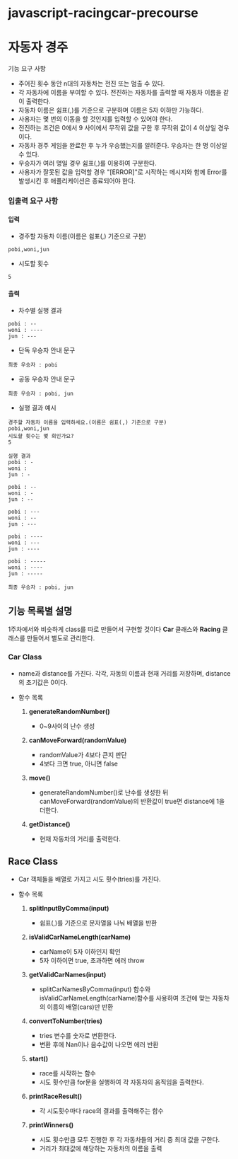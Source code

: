 # javascript-racingcar-precourse

# 자동자 경주

기능 요구 사항

- 주어진 횟수 동안 n대의 자동차는 전진 또는 멈출 수 있다.
- 각 자동차에 이름을 부여할 수 있다. 전진하는 자동차를 출력할 때 자동차 이름을 같이 출력한다.
- 자동차 이름은 쉼표(,)를 기준으로 구분하며 이름은 5자 이하만 가능하다.
- 사용자는 몇 번의 이동을 할 것인지를 입력할 수 있어야 한다.
- 전진하는 조건은 0에서 9 사이에서 무작위 값을 구한 후 무작위 값이 4 이상일 경우이다.
- 자동차 경주 게임을 완료한 후 누가 우승했는지를 알려준다. 우승자는 한 명 이상일 수 있다.
- 우승자가 여러 명일 경우 쉼표(,)를 이용하여 구분한다.
- 사용자가 잘못된 값을 입력할 경우 "[ERROR]"로 시작하는 메시지와 함께 Error를 발생시킨 후 애플리케이션은 종료되어야 한다.

### 입출력 요구 사항

#### 입력

- 경주할 자동차 이름(이름은 쉼표(,) 기준으로 구분)

```
pobi,woni,jun
```

- 시도할 횟수

```
5
```

#### 출력

- 차수별 실행 결과

```
pobi : --
woni : ----
jun : ---
```

- 단독 우승자 안내 문구

```
최종 우승자 : pobi
```

- 공동 우승자 안내 문구

```
최종 우승자 : pobi, jun
```

- 실행 결과 예시

```
경주할 자동차 이름을 입력하세요.(이름은 쉼표(,) 기준으로 구분)
pobi,woni,jun
시도할 횟수는 몇 회인가요?
5

실행 결과
pobi : -
woni :
jun : -

pobi : --
woni : -
jun : --

pobi : ---
woni : --
jun : ---

pobi : ----
woni : ---
jun : ----

pobi : -----
woni : ----
jun : -----

최종 우승자 : pobi, jun
```

## 기능 목록별 설명

1주차에서와 비슷하게 class를 따로 만들어서 구현할 것이다
**Car** 클래스와 **Racing** 클래스를 만들어서 별도로 관리한다.

### Car Class

- name과 distance를 가진다. 각각, 자동의 이름과 현재 거리를 저장하며, distance의 초기값은 0이다.
- 함수 목록

  1. **generateRandomNumber()**

     - 0~9사이의 난수 생성

  2. **canMoveForward(randomValue)**

     - randomValue가 4보다 큰지 판단
     - 4보다 크면 true, 아니면 false

  3. **move()**

     - generateRandomNumber()로 난수를 생성한 뒤 canMoveForward(randomValue)의 반환값이 true면 distance에 1을 더한다.

  4. **getDistance()**
     - 현재 자동차의 거리를 출력한다.

## Race Class

- Car 객체들을 배열로 가지고 시도 횟수(tries)를 가진다.
- 함수 목록

  1. **splitInputByComma(input)**

     - 쉼표(,)를 기준으로 문자열을 나눠 배열을 반환

  2. **isValidCarNameLength(carName)**

     - carName이 5자 이하인지 확인
     - 5자 이하이면 true, 초과하면 에러 throw

  3. **getValidCarNames(input)**

     - splitCarNamesByComma(input) 함수와 isValidCarNameLength(carName)함수를 사용하여 조건에 맞는 자동차의 이름의 배열(cars)만 반환

  4. **convertToNumber(tries)**
     - tries 변수를 숫자로 변환한다.
     - 변환 후에 Nan이나 음수값이 나오면 에러 반환
  5. **start()**

     - race를 시작하는 함수
     - 시도 횟수만큼 for문을 실행하여 각 자동차의 움직임을 출력한다.

  6. **printRaceResult()**

     - 각 시도횟수마다 race의 결과를 출력해주는 함수

  7. **printWinners()**
     - 시도 횟수만큼 모두 진행한 후 각 자동차들의 거리 중 최대 값을 구한다.
     - 거리가 최대값에 해당하는 자동차의 이름을 출력
